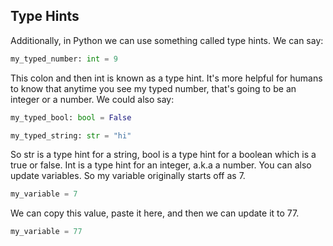 ## Type Hints

Additionally, in Python we can use something called type hints. We can say:

```python
my_typed_number: int = 9
```
This colon and then int is known as a type hint. It's more helpful for humans to know that anytime you see my typed number, that's going to be an integer or a number. We could also say:

```python
my_typed_bool: bool = False
```

```python
my_typed_string: str = "hi"
```

So str is a type hint for a string, bool is a type hint for a boolean which is a true or false. Int is a type hint for an integer, a.k.a a number. You can also update variables. So my variable originally starts off as 7.

```python
my_variable = 7
```

We can copy this value, paste it here, and then we can update it to 77.

```python
my_variable = 77
```
